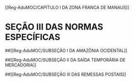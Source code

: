 [[Reg-AduMOC/CAPÍTULO I DA ZONA FRANCA DE MANAUS]]

# SEÇÃO III DAS NORMAS ESPECÍFICAS

##[[Reg-AduMOC/SUBSEÇÃO I DA AMAZÔNIA OCIDENTAL]]

##[[Reg-AduMOC/SUBSEÇÃO II DA SAÍDA TEMPORÁRIA DE MERCADORIA]]

##[[Reg-AduMOC/SUBSEÇÃO III DAS REMESSAS POSTAIS]]